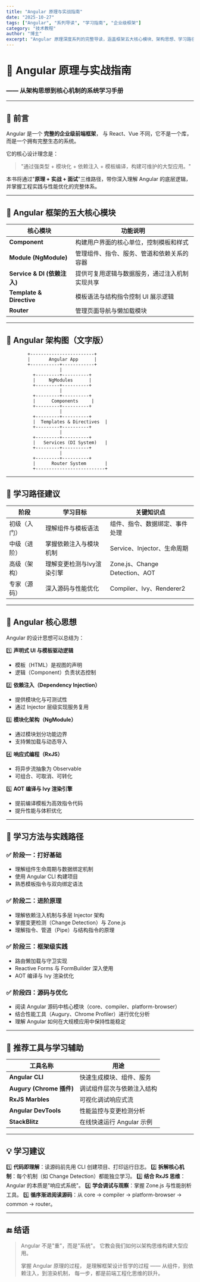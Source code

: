 ```yaml
---
title: "Angular 原理与实战指南"
date: "2025-10-27"
tags: ["Angular", "系列导读", "学习指南", "企业级框架"]
category: "技术教程"
author: "博主"
excerpt: "Angular 原理深度系列的完整导读，涵盖框架五大核心模块、架构思想、学习路径建议、核心设计理念和实践方法，帮助你从框架使用者成长为理解架构思想的工程师。"
---
```


# 📘 Angular 原理与实战指南
### —— 从架构思想到核心机制的系统学习手册

---

## 📖 前言

Angular 是一个 **完整的企业级前端框架**，
与 React、Vue 不同，它不是一个库，而是一个拥有完整生态的系统。

它的核心设计理念是：
> "通过强类型 + 模块化 + 依赖注入 + 模板编译，构建可维护的大型应用。"

本书将通过"**原理 + 实战 + 面试**"三维路径，带你深入理解 Angular 的底层逻辑，
并掌握工程实践与性能优化的完整体系。

---

## 🧩 Angular 框架的五大核心模块

| 核心模块 | 功能说明 |
|-----------|-----------|
| **Component** | 构建用户界面的核心单位，控制模板和样式 |
| **Module (NgModule)** | 管理组件、指令、服务、管道和依赖关系的容器 |
| **Service & DI (依赖注入)** | 提供可复用逻辑与数据服务，通过注入机制实现共享 |
| **Template & Directive** | 模板语法与结构指令控制 UI 展示逻辑 |
| **Router** | 管理页面导航与懒加载模块 |

---

## 🧱 Angular 架构图（文字版）

```
        +------------------------+
        |       Angular App      |
        +-----------+------------+
                    |
          +---------+----------+
          |     NgModules      |
          +---------+----------+
                    |
          +---------+----------+
          |      Components     |
          +---------+----------+
                    |
          +---------+----------+
          |  Templates & Directives  |
          +---------+----------+
                    |
          +---------+----------+
          |   Services (DI System)   |
          +---------+----------+
                    |
          +---------+----------+
          |      Router System       |
          +--------------------------+
```

---

## 🚀 学习路径建议

| 阶段 | 学习目标 | 关键知识点 |
|------|-----------|-------------|
| 初级（入门） | 理解组件与模板语法 | 组件、指令、数据绑定、事件处理 |
| 中级（进阶） | 掌握依赖注入与模块机制 | Service、Injector、生命周期 |
| 高级（架构） | 理解变更检测与Ivy渲染引擎 | Zone.js、Change Detection、AOT |
| 专家（源码） | 深入源码与性能优化 | Compiler、Ivy、Renderer2 |

---

## 🧠 Angular 核心思想

Angular 的设计思想可以总结为：

1️⃣ **声明式 UI 与模板驱动逻辑**
- 模板（HTML）是视图的声明
- 逻辑（Component）负责状态控制

2️⃣ **依赖注入（Dependency Injection）**
- 提供模块化与可测试性
- 通过 Injector 层级实现服务复用

3️⃣ **模块化架构（NgModule）**
- 通过模块划分功能边界
- 支持懒加载与动态导入

4️⃣ **响应式编程（RxJS）**
- 将异步流抽象为 Observable
- 可组合、可取消、可转化

5️⃣ **AOT 编译与 Ivy 渲染引擎**
- 提前编译模板为高效指令代码
- 提升性能与体积优化

---

## 🧩 学习方法与实践路径

### ✅ 阶段一：打好基础
- 理解组件生命周期与数据绑定机制
- 使用 Angular CLI 构建项目
- 熟悉模板指令与双向绑定语法

### ✅ 阶段二：进阶原理
- 理解依赖注入机制与多层 Injector 架构
- 掌握变更检测（Change Detection）与 Zone.js
- 理解指令、管道（Pipe）与结构指令的原理

### ✅ 阶段三：框架级实践
- 路由懒加载与守卫实现
- Reactive Forms 与 FormBuilder 深入使用
- AOT 编译与 Ivy 渲染优化

### ✅ 阶段四：源码与优化
- 阅读 Angular 源码中核心模块（core、compiler、platform-browser）
- 结合性能工具（Augury、Chrome Profiler）进行优化分析
- 理解 Angular 如何在大规模应用中保持性能稳定

---

## 🧰 推荐工具与学习辅助

| 工具名称 | 用途 |
|-----------|-----------|
| **Angular CLI** | 快速生成模块、组件、服务 |
| **Augury (Chrome 插件)** | 调试组件层次与依赖注入结构 |
| **RxJS Marbles** | 可视化调试响应式流 |
| **Angular DevTools** | 性能监控与变更检测分析 |
| **StackBlitz** | 在线快速运行 Angular 示例 |

---

## 💡 学习建议

1️⃣ **代码即理解**：读源码前先用 CLI 创建项目、打印运行日志。
2️⃣ **拆解核心机制**：每个机制（如 Change Detection）都能独立学习。
3️⃣ **结合 RxJS 思维**：Angular 的本质是"响应式系统"。
4️⃣ **学会调试与观察**：掌握 Zone.js 与性能剖析工具。
5️⃣ **循序渐进阅读源码**：从 core → compiler → platform-browser → common → router。

---

## 🔚 结语

> Angular 不是"重"，而是"系统"。
> 它教会我们如何以架构思维构建大型应用。
>
> 掌握 Angular 原理的过程，
> 是理解框架设计哲学的过程 ——
> 从组件，到依赖注入，到渲染机制，
> 每一步，都是前端工程化思维的跃升。

